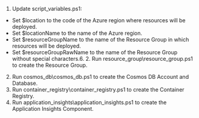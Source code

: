 ﻿1. Update script_variables.ps1:
  - Set $location to the code of the Azure region where resources will be deployed.
  - Set $locationName to the name of the Azure region.
  - Set $resourceGroupName to the name of the Resource Group in which resources will be deployed.
  - Set $resourceGroupRawName to the name of the Resource Group without special characters.6. 2. Run resource\_group\resource\_group.ps1 to create the Resource Group.
2. Run cosmos\_db\cosmos\_db.ps1 to create the Cosmos DB Account and Database.
3. Run container\_registry\container\_registry.ps1 to create the Container Registry.
4. Run application\_insights\application\_insights.ps1 to create the Application Insights Component.


